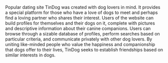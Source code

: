 Popular dating site TinDog was created with dog lovers in mind. It provides a special platform for those who have a love of dogs to meet and perhaps find a loving partner who shares their interest. Users of the website can build profiles for themselves and their dogs on it, complete with pictures and descriptive information about their canine companions. Users can browse through a sizable database of profiles, perform searches based on particular criteria, and communicate privately with other dog lovers. By uniting like-minded people who value the happiness and companionship that dogs offer to their lives, TinDog seeks to establish friendships based on similar interests in  dogs.
